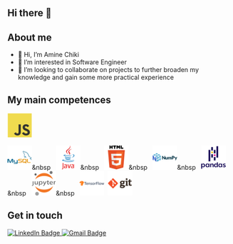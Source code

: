 ## Hi there 👋

<!--
<div align="center">
  <img src="https://github.com/DavideZanutto/DavideZanutto/blob/main/ProfileGif.gif"/>
</div>
-->

## About me

- 👋 Hi, I’m Amine Chiki
- 👀 I’m interested in Software Engineer
- 💞️ I’m looking to collaborate on projects to further broaden my knowledge and gain some more practical experience

## My main competences

<div>
  <img src="https://github.com/devicons/devicon/blob/master/icons/javascript/javascript-original.svg" title="javascript"  alt="javascript" width="55" height="55"/>&nbsp &nbsp;

  
  <img src="https://github.com/devicons/devicon/blob/master/icons/mysql/mysql-original-wordmark.svg" title="MySQL"  alt="MySQL" width="55" height="55"/>&nbsp &nbsp;
  <img src="https://github.com/devicons/devicon/blob/master/icons/java/java-original-wordmark.svg" title="Java" alt="Java" width="55" height="55"/>&nbsp &nbsp;
  <img src="https://github.com/devicons/devicon/blob/master/icons/html5/html5-original-wordmark.svg" title="HTML5" alt="HTML" width="55" height="55"/>&nbsp &nbsp;
  <img src="https://github.com/devicons/devicon/blob/master/icons/numpy/numpy-original-wordmark.svg" title="numpy" alt="numpy" width="55" height="55"/>&nbsp &nbsp;
  <img src="https://github.com/devicons/devicon/blob/master/icons/pandas/pandas-original-wordmark.svg" title="pandas" alt="pandas" width="55" height="55"/>&nbsp &nbsp;
  <img src="https://github.com/devicons/devicon/blob/master/icons/jupyter/jupyter-original-wordmark.svg" title="jupyter" alt="jupyter" width="55" height="55"/>&nbsp &nbsp;
  <img src="https://github.com/devicons/devicon/blob/master/icons/tensorflow/tensorflow-original-wordmark.svg" title="tensorflow" alt="tensorflow" width="55" height="55"/>&nbsp;
  <img src="https://github.com/devicons/devicon/blob/master/icons/git/git-original-wordmark.svg" title="git" alt="git" width="55" height="55"/>&nbsp;
</div>

## Get in touch

<div id="badges">
  <a href="https://www.linkedin.com/in/amine-chiki-b0b548184">
    <img src="https://img.shields.io/badge/LinkedIn-blue?style=for-the-badge&logo=linkedin&logoColor=white" alt="LinkedIn Badge"/>
  </a>
  <a href="mailto://aminechiki80@gmail.com">
    <img src="https://img.shields.io/badge/Gmail-red?style=for-the-badge&logo=gmail&logoColor=white" alt="Gmail Badge"/>
  </a>
</div>
